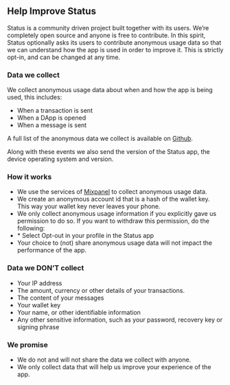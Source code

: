 ## Help Improve Status

Status is a community driven project built together with its users.
We’re completely open source and anyone is free to contribute. In this
spirit, Status optionally asks its users to contribute anonymous usage
data so that we can understand how the app is used in order to improve
it. This is strictly opt-in, and can be changed at any time.

### Data we collect

We collect anonymous usage data about when and how the app is being
used, this includes:

  - When a transaction is sent
  - When a DApp is opened
  - When a message is sent

A full list of the anonymous data we collect is available on
[Github](https://github.com/status-im/status-react/blob/develop/src/status_im/utils/mixpanel_events.edn).

Along with these events we also send the version of the Status app, the
device operating system and version.

### How it works

  - We use the services of [Mixpanel](https://mixpanel.com) to collect
    anonymous usage data.
  - We create an anonymous account id that is a hash of the wallet key.
    This way your wallet key never leaves your phone.
  - We only collect anonymous usage information if you explicitly gave
    us permission to do so. If you want to withdraw this permission, do
    the following:
  - \* Select Opt-out in your profile in the Status app
  - Your choice to (not) share anonymous usage data will not impact the
    performance of the app.

### Data we DON’T collect

  - Your IP address
  - The amount, currency or other details of your transactions.
  - The content of your messages
  - Your wallet key
  - Your name, or other identifiable information
  - Any other sensitive information, such as your password, recovery key
    or signing phrase

### We promise

  - We do not and will not share the data we collect with anyone.
  - We only collect data that will help us improve your experience of
    the app.